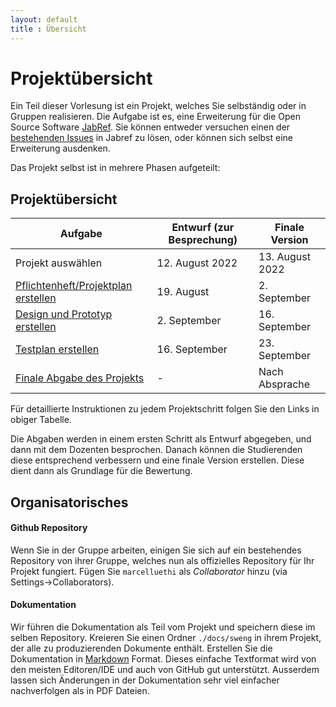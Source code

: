 ```yaml
---
layout: default
title : Übersicht
---
```


# Projektübersicht

Ein Teil dieser Vorlesung ist ein Projekt, welches Sie selbständig oder in Gruppen realisieren. 
Die Aufgabe ist es, eine Erweiterung für die Open Source Software [JabRef](https://www.jabref.org/). Sie können entweder versuchen 
einen der [bestehenden Issues](https://github.com/JabRef/jabref/issues) in Jabref zu lösen, oder können sich selbst eine Erweiterung ausdenken. 

Das Projekt selbst ist in mehrere Phasen aufgeteilt:


## Projektübersicht

| Aufgabe |  Entwurf (zur Besprechung) | Finale Version | 
|---------|--------|----- | 
| Projekt auswählen | 12. August 2022 |  13. August 2022  |
| [Pflichtenheft/Projektplan erstellen](./step1/exercises) | 19. August | 2. September  |
| [Design und Prototyp erstellen](./step2/exercises) | 2. September | 16. September |
| [Testplan erstellen](./step3/exercises) | 16. September | 23. September |  
| [Finale Abgabe des Projekts](./step4/exercises) | - | Nach Absprache | 

Für detaillierte Instruktionen zu jedem Projektschritt folgen Sie den Links in obiger Tabelle.

Die Abgaben werden in einem ersten Schritt als Entwurf abgegeben, und dann mit dem Dozenten besprochen. Danach können die Studierenden 
diese entsprechend verbessern und eine finale Version erstellen. Diese dient dann als Grundlage für die Bewertung. 


## Organisatorisches

#### Github Repository
Wenn Sie in der Gruppe arbeiten, einigen Sie sich auf ein bestehendes Repository von ihrer Gruppe, welches nun als offizielles Repository für Ihr Projekt fungiert. 
Fügen Sie `marcelluethi` als *Collaborator* hinzu (via Settings->Collaborators).


#### Dokumentation
Wir führen die Dokumentation als Teil vom Projekt und speichern diese im selben Repository.
Kreieren Sie einen Ordner `./docs/sweng` in ihrem Projekt, der alle zu produzierenden Dokumente enthält. Erstellen Sie die Dokumentation in [Markdown](https://help.github.com/categories/writing-on-github/) Format. Dieses einfache Textformat wird von den meisten Editoren/IDE und auch von GitHub gut unterstützt. Ausserdem lassen sich Änderungen in der Dokumentation sehr viel einfacher nachverfolgen als in PDF Dateien.




